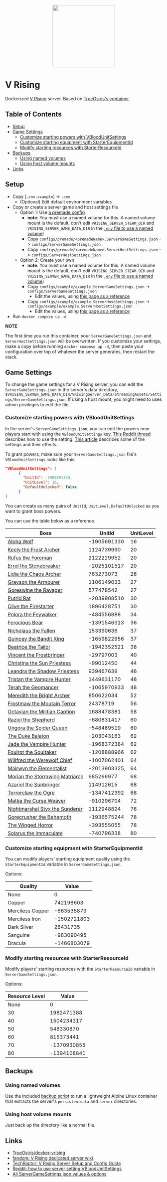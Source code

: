 <!-- V Rising image -->
<p align="center">
  <a href="https://github.com/redjax/docker_templates">
    <picture>
      <source media="(prefers-color-scheme: dark)" srcset="https://cdn.cloudflare.steamstatic.com//steam/apps/1604030/header.jpg">
      <img src="https://cdn.cloudflare.steamstatic.com//steam/apps/1604030/header.jpg" height="200">
    </picture>
  </a>
</p>

# V Rising <!-- omit in toc -->

Dockerized [V Rising](https://store.steampowered.com/app/1604030/V_Rising/) server. Based on [TrueOsiris's container](https://github.com/TrueOsiris/docker-vrising).

## Table of Contents <!-- omit in toc -->

- [Setup](#setup)
- [Game Settings](#game-settings)
  - [Customize starting powers with VBloodUnitSettings](#customize-starting-powers-with-vbloodunitsettings)
  - [Customize starting equipment with StarterEquipmentId](#customize-starting-equipment-with-starterequipmentid)
  - [Modify starting resources with StarterResourceId](#modify-starting-resources-with-starterresourceid)
- [Backups](#backups)
  - [Using named volumes](#using-named-volumes)
  - [Using host volume mounts](#using-host-volume-mounts)
- [Links](#links)

## Setup

- Copy [`.env.example`] -> `.env`
  - (Optional) Edit default environment variables
- Copy or create a server game and host settings file
  - Option 1: Use [a premade config](./configs/premade/)
    - **note**: You must use a named volume for this. A named volume mount is the default, don't edit `VRISING_SERVER_STEAM_DIR` and `VRISING_SERVER_GAME_DATA_DIR` in the [`.env` file to use a named volume](./.env.example))
    - Copy `configs/premade/<premadeName>.ServerGameSettings.json` -> `configs/ServerGameSettings.json`
    - Copy `configs/premade/<premadeName>.ServerHostSettings.json` -> `configs/ServerHostSettings.json`
  - Option 2: Create your own
    - **note**: You must use a named volume for this. A named volume mount is the default, don't edit `VRISING_SERVER_STEAM_DIR` and `VRISING_SERVER_GAME_DATA_DIR` in the [`.env` file to use a named volume](./.env.example))
    - Copy `configs/example/example.ServerGameSettings.json` -> `configs/ServerGameSettings.json`
      - Edit the values, using [this page as a reference](https://wiki.indifferentbroccoli.com/VRising/Settings)
    - Copy `configs/example/example.ServerHostSettings.json` -> `configs/example/example.ServerHostSettings.json`
      - Edit the values, using [this page as a reference](https://kosgames.com/v-rising-server-settings-guide-serverhostsettings-json-file-23200/)
- Run `docker compose up -d`

**NOTE**

The first time you run this container, your `ServerGameSettings.json` and `ServerHostSettings.json` will be overwritten. If you customize your settings, make a copy before running `docker compose up -d`, then paste your configuration over top of whatever the server generates, then restart the stack.

## Game Settings

To change the game settings for a V Rising server, you can edit the `ServerGameSettings.json` in the server's data directory, `$VRISING_SERVER_GAME_DATA_DIR/VRisingServer_Data/StreamingAssets/Settings/ServerGameSettings.json`. If using a host mount, you might need to uses admin privileges to edit the file.

### Customize starting powers with VBloodUnitSettings

In the server's `ServerGameSettings.json`, you can edit the powers new players start with using the `VBloodUnitSettings` key. [This Reddit thread](https://www.reddit.com/r/vrising/comments/vbd6e2/how_to_use_server_setting_vbloodunitsettings/) describes how to use the setting. [This article](https://techraptor.net/gaming/guides/v-rising-server-setup-and-config-guide) describes some of the settings and their effects.

To grant powers, make sure your `ServerGameSettings.json` file's `VBloodUnitSettings` looks like this:

```json
"VBloodUnitSettings": [
      {
        "UnitId": -1905691330,
        "UnitLevel": 16, 
        "DefaultUnlocked": false
      }
]
```

You can create as many pairs of `UnitId`, `UnitLevel`, `DefaultUnlocked` as you want to grant boss powers.

You can use the table below as a reference.

| Boss                                                                                     | UnitId       | UnitLevel |
| ---------------------------------------------------------------------------------------- | ------------ | --------- |
| [Alpha Wolf](https://vrisingwiki.net/Alpha_Wolf)                                         | -1905691330  | 16        |
| [Keely the Frost Archer](https://vrisingwiki.net/Keely_the_Frost_Archer)                 | 1124739990   | 20        |
| [Rufus the Foreman](https://vrisingwiki.net/Rufus_the_Foreman)                           | 2122229952   | 20        |
| [Errol the Stonebreaker](https://vrisingwiki.net/Errol_the_Stonebreaker)                 | -2025101517  | 20        |
| [Lidia the Chaos Archer](https://vrisingwiki.net/Lidia_the_Chaos_Archer)                 | 763273073    | 26        |
| [Grayson the Armourer](https://vrisingwiki.net/Grayson_the_Armourer)                     | 1106149033   | 27        |
| [Goreswine the Ravager](https://vrisingwiki.net/Goreswine_the_Ravager)                   | 577478542    | 27        |
| [Putrid Rat](https://vrisingwiki.net/Putrid_Rat)                                         | -2039908510  | 30        |
| [Clive the Firestarter](https://vrisingwiki.net/Clive_the_Firestarter)                   | 1896428751   | 30        |
| [Polora the Feywalker](https://vrisingwiki.net/Polora_the_Feywalker)                     | -484556888   | 34        |
| [Ferocious Bear](https://vrisingwiki.net/Ferocious_Bear)                                 | -1391546313  | 36        |
| [Nicholaus the Fallen](https://vrisingwiki.net/Nicholaus_the_Fallen)                     | 153390636    | 37        |
| [Quincey the Bandit King](https://vrisingwiki.net/Quincey_the_Bandit_King)               | -1659822956  | 37        |
| [Beatrice the Tailor](https://vrisingwiki.net/Beatrice_the_Tailor)                       | -1942352521  | 38        |
| [Vincent the Frostbringer](https://vrisingwiki.net/Vincent_the_Frostbringer)             | -29797003    | 40        |
| [Christina the Sun Priestess](https://vrisingwiki.net/Christina_the_Sun_Priestess)       | -99012450    | 44        |
| [Leandra the Shadow Priestess](https://vrisingwiki.net/Leandra_the_Shadow_Priestess)     | 939467639    | 46        |
| [Tristan the Vampire Hunter](https://vrisingwiki.net/Tristan_the_Vampire_Hunter)         | 1449631170   | 46        |
| [Terah the Geomancer](https://vrisingwiki.net/Terah_the_Geomancer)                       | -1065970933  | 48        |
| [Meredith the Bright Archer](https://vrisingwiki.net/Meredith_the_Bright_Archer)         | 850622034    | 52        |
| [Frostmaw the Moutain Terror](https://vrisingwiki.net/Frostmaw_the_Mountain_Terror)      | 24378719     | 56        |
| [Octavian the Militian Caption](https://vrisingwiki.net/Octavian_the_Militia_Captain)    | 1688478381   | 58        |
| [Raziel the Shepherd](https://vrisingwiki.net/Raziel_the_Shepherd)                       | -680831417   | 60        |
| [Ungora the Spider Queen](https://vrisingwiki.net/Ungora_the_Spider_Queen)               | -548489519   | 60        |
| [The Duke Balaton](https://vrisingwiki.net/The_Duke_of_Balaton)                          | -203043163   | 62        |
| [Jade the Vampire Hunter](https://vrisingwiki.net/Jade_the_Vampire_Hunter)               | -1968372384  | 62        |
| [Foulrot the Soultaker](https://vrisingwiki.net/Foulrot_the_Soultaker)                   | -1208888966  | 62        |
| [Willfred the Werewolf Chief](https://vrisingwiki.net/Willfred_the_Werewolf_Chief)       | -1007062401  | 64        |
| [Mairwyn the Elementalist](https://vrisingwiki.net/Mairwyn_the_Elementalist)             | -2013903325, | 64        |
| [Morian the Stormwing Matriarch](https://vrisingwiki.net/Morian_the_Stormwing_Matriarch) | 685266977    | 68        |
| [Azariel the Sunbringer](https://vrisingwiki.net/Azariel_the_Sunbringer)                 | 114912615    | 68        |
| [Terrorclaw the Ogre](https://vrisingwiki.net/Terrorclaw_the_Ogre)                       | -1347412392  | 68        |
| [Matka the Curse Weaver](https://vrisingwiki.net/Matka_the_Curse_Weaver)                 | -910296704   | 72        |
| [Nightmarshal Styx the Sunderer](https://vrisingwiki.net/Nightmarshal_Styx_the_Sunderer) | 1112948824   | 76        |
| [Gorecrusher the Behemoth](https://vrisingwiki.net/Gorecrusher_the_Behemoth)             | -1936575244  | 78        |
| [The Winged Horror](https://vrisingwiki.net/The_Winged_Horror)                           | -393555055   | 78        |
| [Solarus the Immaculate](https://vrisingwiki.net/Solarus_the_Immaculate)                 | -740796338   | 80        |

### Customize starting equipment with StarterEquipmentId

You can modify players' starting equipment quality using the `StarterEquipmentId` variable in `ServerGameSettings.json`.

Options:

| Quality          | Value       |
| ---------------- | ----------- |
| None             | 0           |
| Copper           | 742198603   |
| Merciless Copper | -663535879  |
| Merciless Iron   | -1502721803 |
| Dark Silver      | 28431735    |
| Sanguine         | -983090495  |
| Dracula          | -1466803079 |

### Modify starting resources with StarterResourceId

Modify players' starting resources with the `StarterResourceId` variable in `ServerGameSettings.json`.

Options:

| Resource Level | Value       |
| -------------- | ----------- |
| None           | 0           |
| 30             | 1982471388  |
| 40             | 1504234317  |
| 50             | 548330870   |
| 60             | 815373441   |
| 70             | -1370930855 |
| 80             | -1394108841 |

## Backups

### Using named volumes

Use the included [backup script](./scripts/backup_vrising_server.sh) to run a lightweight Alpine Linux container that extracts the server's `persistentdata` and `server` directories.

### Using host volume mounts

Just back up the directory like a normal file.

## Links

- [TrueOsiris/docker-vrising](https://github.com/TrueOsiris/docker-vrising)
- [fandom: V Rising dedicated server wiki](https://vrising.fandom.com/wiki/V_Rising_Dedicated_Server)
- [TechRaptor: V Rising Server Setup and Config Guide](https://techraptor.net/gaming/guides/v-rising-server-setup-and-config-guide)
- [Reddit: how to use server setting VBloodUnitSettings](https://www.reddit.com/r/vrising/comments/vbd6e2/how_to_use_server_setting_vbloodunitsettings/)
- [All ServerGameSettings.json values & options](https://wiki.indifferentbroccoli.com/VRising/Settings)
